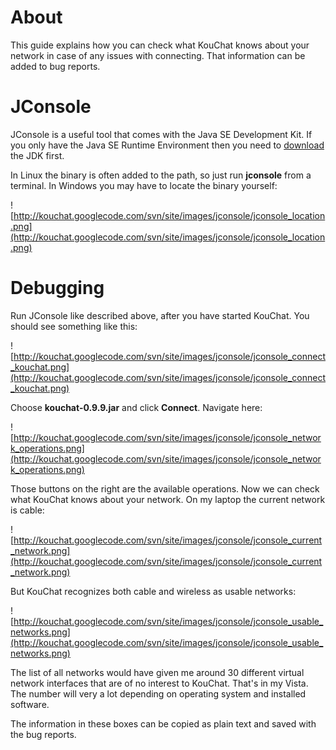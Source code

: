 # About #

This guide explains how you can check what KouChat knows about your network in case of any issues with connecting. That information can be added to bug reports.


# JConsole #

JConsole is a useful tool that comes with the Java SE Development Kit. If you only have the Java SE Runtime Environment then you need to [download](http://java.sun.com/) the JDK first.

In Linux the binary is often added to the path, so just run **jconsole** from a terminal. In Windows you may have to locate the binary yourself:

![http://kouchat.googlecode.com/svn/site/images/jconsole/jconsole_location.png](http://kouchat.googlecode.com/svn/site/images/jconsole/jconsole_location.png)

# Debugging #

Run JConsole like described above, after you have started KouChat. You should see something like this:

![http://kouchat.googlecode.com/svn/site/images/jconsole/jconsole_connect_kouchat.png](http://kouchat.googlecode.com/svn/site/images/jconsole/jconsole_connect_kouchat.png)

Choose **kouchat-0.9.9.jar** and click **Connect**. Navigate here:

![http://kouchat.googlecode.com/svn/site/images/jconsole/jconsole_network_operations.png](http://kouchat.googlecode.com/svn/site/images/jconsole/jconsole_network_operations.png)

Those buttons on the right are the available operations. Now we can check what KouChat knows about your network. On my laptop the current network is cable:

![http://kouchat.googlecode.com/svn/site/images/jconsole/jconsole_current_network.png](http://kouchat.googlecode.com/svn/site/images/jconsole/jconsole_current_network.png)

But KouChat recognizes both cable and wireless as usable networks:

![http://kouchat.googlecode.com/svn/site/images/jconsole/jconsole_usable_networks.png](http://kouchat.googlecode.com/svn/site/images/jconsole/jconsole_usable_networks.png)

The list of all networks would have given me around 30 different virtual network interfaces that are of no interest to KouChat. That's in my Vista. The number will very a lot depending on operating system and installed software.

The information in these boxes can be copied as plain text and saved with the bug reports.